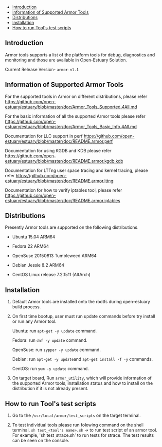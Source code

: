 * [Introduction](#1)
* [Information of Supported Armor Tools ](#2)
* [Distributions](#3)
* [Installation](#4)
* [How to run Tool's test scripts](#5)

<h2 id="1">Introduction</h2>

Armor tools supports a list of the platform tools for debug, diagnostics and monitoring and those are available in Open-Estuary Solution.

Current Release Version- `armor-v1.1`

<h2 id="1">Information of Supported Armor Tools</h2>

For the supported tools in Armor on different distributions, please refer  https://github.com/open-estuary/estuary/blob/master/doc/Armor_Tools_Supported.4All.md

For the basic information of all the supported Armor tools please refer https://github.com/open-estuary/estuary/blob/master/doc/Armor_Tools_Basic_Info.4All.md

Documentation for LLC support in perf https://github.com/open-estuary/estuary/blob/master/doc/README.armor.perf

Documentation for using KGDB and KDB please refer https://github.com/open-estuary/estuary/blob/master/doc/README.armor.kgdb.kdb

Documentation for LTTng user space tracing and kernel tracing, please refer https://github.com/open-estuary/estuary/blob/master/doc/README.armor.lttng

Documentation for how to verify iptables tool, please refer https://github.com/open-estuary/estuary/blob/master/doc/README.armor.iptables

<h2 id="3">Distributions</h2>

Presently Armor tools are supported on the following distributions.

* Ubuntu 15.04 ARM64

* Fedora 22 ARM64

* OpenSuse 20150813 Tumbleweed ARM64

* Debian Jessie 8.2 ARM64

* CentOS Linux release 7.2.1511 (AltArch)
 
<h2 id="4">Installation</h2>

1. Default Armor tools are installed onto the rootfs during open-estuary build process.

2. On first time bootup, user must run update commands before try install or run any Armor tool.  

   Ubuntu: run `apt-get -y update` command.
   
   Fedora: run `dnf -y update` command.
   
   OpenSuse: run `zypper -y update` command.
   
   Debian: run `apt-get -y update`and `apt-get install -f -y` commands. 
   
   CentOS: run `yum -y update` command.

3. On target board, Run `armor_utility`, which will provide information of the supported Armor tools, installation status     and how to install on the distribution if it is not already present.   

<h2 id="4">How to run Tool's test scripts</h2>

1. Go to the `/usr/local/armor/test_scripts` on the target terminal. 
   
2. To test individual tools please run folowing command on the shell terminal,
    `sh test_<tool's name>.sh` -> to run test script of an armor tool.
    For example, 'sh test_strace.sh' to run tests for strace.
    The test results can be seen on the console.

